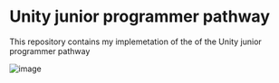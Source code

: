 # Unity junior programmer pathway

This repository contains my implemetation of the of the Unity junior programmer pathway

![image](https://user-images.githubusercontent.com/29371222/183268015-de750773-6639-402f-a094-365b41ab5472.png)
